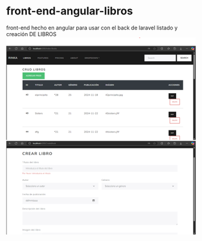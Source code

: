 # front-end-angular-libros
front-end hecho en angular para usar con el back de laravel
<p1>listado y creación DE LIBROS</p1>
<img src="public/images/p1.png" alt="p1">
<img src="public/images/p2.png" alt="p2">